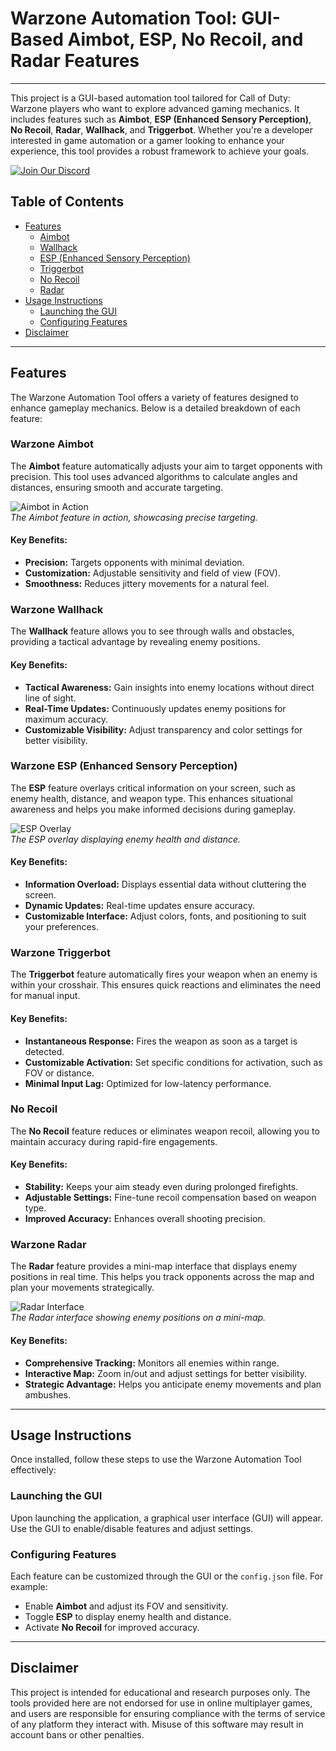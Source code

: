 # Warzone Automation Tool: GUI-Based Aimbot, ESP, No Recoil, and Radar Features

---

This project is a GUI-based automation tool tailored for Call of Duty: Warzone players who want to explore advanced gaming mechanics. It includes features such as **Aimbot**, **ESP (Enhanced Sensory Perception)**, **No Recoil**, **Radar**, **Wallhack**, and **Triggerbot**. Whether you're a developer interested in game automation or a gamer looking to enhance your experience, this tool provides a robust framework to achieve your goals.

[![Join Our Discord](https://img.shields.io/discord/1174326154207953006?color=5865F2\&label=Join%20Discord\&logo=discord\&style=for-the-badge)](https://discord.com/servers/elusion-cheats-1174326154207953006)

## Table of Contents
- [Features](#features)
  - [Aimbot](#Warzone_aimbot)
  - [Wallhack](#Warzone_wallhack)
  - [ESP (Enhanced Sensory Perception)](#esp-enhanced-sensory-perception)
  - [Triggerbot](#Warzone_triggerbot)
  - [No Recoil](#Warzone_no-recoil)
  - [Radar](#Warzone_radar)
- [Usage Instructions](#usage-instructions)
  - [Launching the GUI](#launching-the-gui)
  - [Configuring Features](#configuring-features)
- [Disclaimer](#disclaimer)

---

## Features

The Warzone Automation Tool offers a variety of features designed to enhance gameplay mechanics. Below is a detailed breakdown of each feature:

### Warzone Aimbot
The **Aimbot** feature automatically adjusts your aim to target opponents with precision. This tool uses advanced algorithms to calculate angles and distances, ensuring smooth and accurate targeting.

![Aimbot in Action](images/aimbot-demo.gif)  
*The Aimbot feature in action, showcasing precise targeting.*

#### Key Benefits:
- **Precision:** Targets opponents with minimal deviation.
- **Customization:** Adjustable sensitivity and field of view (FOV).
- **Smoothness:** Reduces jittery movements for a natural feel.

### Warzone Wallhack
The **Wallhack** feature allows you to see through walls and obstacles, providing a tactical advantage by revealing enemy positions.

#### Key Benefits:
- **Tactical Awareness:** Gain insights into enemy locations without direct line of sight.
- **Real-Time Updates:** Continuously updates enemy positions for maximum accuracy.
- **Customizable Visibility:** Adjust transparency and color settings for better visibility.

### Warzone ESP (Enhanced Sensory Perception)
The **ESP** feature overlays critical information on your screen, such as enemy health, distance, and weapon type. This enhances situational awareness and helps you make informed decisions during gameplay.

![ESP Overlay](images/esp-demo.png)  
*The ESP overlay displaying enemy health and distance.*

#### Key Benefits:
- **Information Overload:** Displays essential data without cluttering the screen.
- **Dynamic Updates:** Real-time updates ensure accuracy.
- **Customizable Interface:** Adjust colors, fonts, and positioning to suit your preferences.

### Warzone Triggerbot
The **Triggerbot** feature automatically fires your weapon when an enemy is within your crosshair. This ensures quick reactions and eliminates the need for manual input.

#### Key Benefits:
- **Instantaneous Response:** Fires the weapon as soon as a target is detected.
- **Customizable Activation:** Set specific conditions for activation, such as FOV or distance.
- **Minimal Input Lag:** Optimized for low-latency performance.

### No Recoil
The **No Recoil** feature reduces or eliminates weapon recoil, allowing you to maintain accuracy during rapid-fire engagements.

#### Key Benefits:
- **Stability:** Keeps your aim steady even during prolonged firefights.
- **Adjustable Settings:** Fine-tune recoil compensation based on weapon type.
- **Improved Accuracy:** Enhances overall shooting precision.

### Warzone Radar
The **Radar** feature provides a mini-map interface that displays enemy positions in real time. This helps you track opponents across the map and plan your movements strategically.

![Radar Interface](images/radar-demo.png)  
*The Radar interface showing enemy positions on a mini-map.*

#### Key Benefits:
- **Comprehensive Tracking:** Monitors all enemies within range.
- **Interactive Map:** Zoom in/out and adjust settings for better visibility.
- **Strategic Advantage:** Helps you anticipate enemy movements and plan ambushes.

---

## Usage Instructions

Once installed, follow these steps to use the Warzone Automation Tool effectively:

### Launching the GUI
Upon launching the application, a graphical user interface (GUI) will appear. Use the GUI to enable/disable features and adjust settings.

### Configuring Features
Each feature can be customized through the GUI or the `config.json` file. For example:
- Enable **Aimbot** and adjust its FOV and sensitivity.
- Toggle **ESP** to display enemy health and distance.
- Activate **No Recoil** for improved accuracy.

---

## Disclaimer

This project is intended for educational and research purposes only. The tools provided here are not endorsed for use in online multiplayer games, and users are responsible for ensuring compliance with the terms of service of any platform they interact with. Misuse of this software may result in account bans or other penalties.
